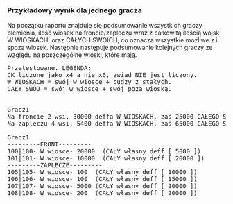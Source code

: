 ### Przykładowy wynik dla jednego gracza

<div class="p-3 mb-2 bg-light text-dark"><i class="bi bi-info-square"></i> Na początku raportu znajduje się podsumowanie wszystkich graczy plemienia, ilość wiosek na froncie/zapleczu wraz z całkowitą ilością wojsk <span class="md-error">W WIOSKACH</span>, oraz <span class="md-error">CAŁYCH SWOICH</span>, co oznacza wszystkie możliwe z i spoza wiosek. Następnie następuje podsumowanie kolejnych graczy ze względu na poszczególne wioski, które mają.</div>

<pre class="md-pre">
Przetestowane. LEGENDA:
CK liczone jako x4 a nie x6, zwiad NIE jest liczony.
W WIOSKACH = swój w wiosce + cudzy z stałych.
CAŁY SWÓJ = swój w wiosce + swój poza wioską.


Gracz1
Na froncie 2 wsi, 30000 deffa W WIOSKACH, zaś 25000 CAŁEGO SWOJEGO.
Na zapleczu 4 wsi, 5400 deffa W WIOSKACH, zaś 65000 CAŁEGO SWOJEGO.

Gracz1
---------FRONT---------
100|100- W wiosce- 20000  (CAŁY własny deff [ 5000 ])
101|101- W wiosce- 10000  (CAŁY własny deff [ 20000 ])
---------ZAPLECZE---------
105|105- W wiosce- 100  (CAŁY własny deff [ 10000 ])
106|106- W wiosce- 100  (CAŁY własny deff [ 15000 ])
107|107- W wiosce- 5000 (CAŁY własny deff [ 20000 ])
108|108- W wiosce- 200  (CAŁY własny deff [ 20000 ])
</pre>
